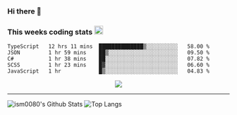 ### Hi there 👋

<!--START_SECTION:giphy-->
<!--END_SECTION:giphy-->

### This weeks coding stats <img src="https://media1.giphy.com/media/LmNwrBhejkK9EFP504/giphy.gif?cid=ecf05e4723nsktnyyj53u162g7cy5rjqfg6gz06kxdg5y55g&rid=giphy.gif" width="20" height="20" />
<!--START_SECTION:waka-->
```text
TypeScript   12 hrs 11 mins  ██████████████▒░░░░░░░░░░   58.00 % 
JSON         1 hr 59 mins    ██▒░░░░░░░░░░░░░░░░░░░░░░   09.50 % 
C#           1 hr 38 mins    ██░░░░░░░░░░░░░░░░░░░░░░░   07.82 % 
SCSS         1 hr 23 mins    █▓░░░░░░░░░░░░░░░░░░░░░░░   06.60 % 
JavaScript   1 hr            █▒░░░░░░░░░░░░░░░░░░░░░░░   04.83 % 
```
<!--END_SECTION:waka-->

<!--START_SECTION:comicstrip-->
<p align="center">
 <a href="https://xkcd.com/">
 <img src="https://imgs.xkcd.com/comics/endangered.png" />
</a>
</p>
<!--END_SECTION:comicstrip-->

---

![ism0080's Github Stats](https://github-readme-stats.vercel.app/api?username=ism0080&show_icons=true%hide_border=true&hide=issues)
![Top Langs](https://github-readme-stats.vercel.app/api/top-langs/?username=ism0080&layout=compact)

<!--
**ism0080/ism0080** is a ✨ _special_ ✨ repository because its `README.md` (this file) appears on your GitHub profile.

Here are some ideas to get you started:

- 🔭 I’m currently working on ...
- 🌱 I’m currently learning ...
- 👯 I’m looking to collaborate on ...
- 🤔 I’m looking for help with ...
- 💬 Ask me about ...
- 📫 How to reach me: ...
- 😄 Pronouns: ...
- ⚡ Fun fact: ...
-->

